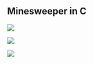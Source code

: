 ## Minesweeper in C

![](https://i.imgur.com/zwQ7ECV.png)

![](https://i.imgur.com/QVhgzQS.png)

![](https://i.imgur.com/W6iL44E.png)
